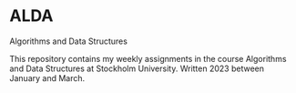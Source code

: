 # ALDA
Algorithms and Data Structures

This repository contains my weekly assignments in the course Algorithms and Data Structures at Stockholm University.
Written 2023 between January and March.
